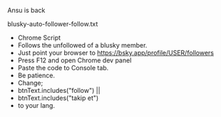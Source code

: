 Ansu is back

blusky-auto-follower-follow.txt
* Chrome Script
* Follows the unfollowed of a blusky member.
* Just point your browser to https://bsky.app/profile/USER/followers
* Press F12 and open Chrome dev panel
* Paste the code to Console tab.
* Be patience.
* Change;
* btnText.includes("follow") || 
* btnText.includes("takip et")
* to your lang.
